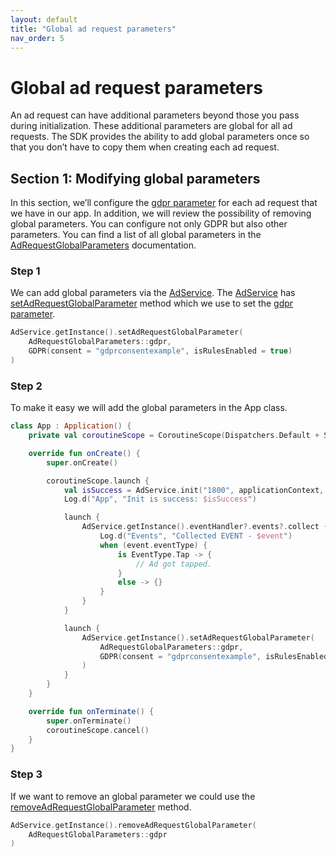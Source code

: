 ```yaml
---
layout: default
title: "Global ad request parameters"
nav_order: 5
---
```


# Global ad request parameters
An ad request can have additional parameters beyond those you pass during initialization. 
These additional parameters are global for all ad requests.
The SDK provides the ability to add global parameters once so that you don’t have to copy them when creating each ad request.

## Section 1: Modifying global parameters

In this section, we’ll configure the [gdpr parameter](https://vm-mobile-sdk.github.io/nextgen-adsdk-android-release/4.6.0/sdk_core/com.adition.sdk_core.internal.entities/-g-d-p-r/index.html) for each ad request that we have in our app. 
In addition, we will review the possibility of removing global parameters.
You can configure not only GDPR but also other parameters. You can find a list of all global parameters in the [AdRequestGlobalParameters](https://vm-mobile-sdk.github.io/nextgen-adsdk-android-release/4.6.0/sdk_core/com.adition.sdk_core.internal.entities/-ad-request-global-parameters/index.html) documentation.

### Step 1
We can add global parameters via the [AdService](https://vm-mobile-sdk.github.io/nextgen-adsdk-android-release/4.6.0/sdk_core/com.adition.sdk_core/-ad-service/index.html). 
The [AdService](https://vm-mobile-sdk.github.io/nextgen-adsdk-android-release/4.6.0/sdk_core/com.adition.sdk_core/-ad-service/index.html) has [setAdRequestGlobalParameter](https://vm-mobile-sdk.github.io/nextgen-adsdk-android-release/4.6.0/sdk_core/com.adition.sdk_core/-ad-service/set-ad-request-global-parameter.html) method which we use to set the [gdpr parameter](https://vm-mobile-sdk.github.io/nextgen-adsdk-android-release/4.6.0/sdk_core/com.adition.sdk_core.internal.entities/-g-d-p-r/index.html).
```kotlin
AdService.getInstance().setAdRequestGlobalParameter(
    AdRequestGlobalParameters::gdpr,
    GDPR(consent = "gdprconsentexample", isRulesEnabled = true)
)
```

### Step 2
To make it easy we will add the global parameters in the App class.
```kotlin 
class App : Application() {
    private val coroutineScope = CoroutineScope(Dispatchers.Default + SupervisorJob())

    override fun onCreate() {
        super.onCreate()

        coroutineScope.launch {
            val isSuccess = AdService.init("1800", applicationContext, EventHandler())
            Log.d("App", "Init is success: $isSuccess")

            launch {
                AdService.getInstance().eventHandler?.events?.collect { event ->
                    Log.d("Events", "Collected EVENT - $event")
                    when (event.eventType) {
                        is EventType.Tap -> {
                            // Ad got tapped.
                        }
                        else -> {}
                    }
                }
            }

            launch {
                AdService.getInstance().setAdRequestGlobalParameter(
                    AdRequestGlobalParameters::gdpr,
                    GDPR(consent = "gdprconsentexample", isRulesEnabled = true)
                )
            }
        }
    }

    override fun onTerminate() {
        super.onTerminate()
        coroutineScope.cancel()
    }
}
```

### Step 3
If we want to remove an global parameter we could use the [removeAdRequestGlobalParameter](https://vm-mobile-sdk.github.io/nextgen-adsdk-android-release/4.6.0/sdk_core/com.adition.sdk_core/-ad-service/remove-ad-request-global-parameter.html) method.
```kotlin 
AdService.getInstance().removeAdRequestGlobalParameter(
    AdRequestGlobalParameters::gdpr
)
```